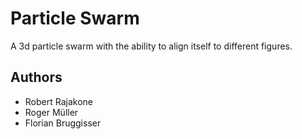 # Particle Swarm
A 3d particle swarm with the ability to align itself to different figures.

## Authors
* Robert Rajakone
* Roger Müller
* Florian Bruggisser
